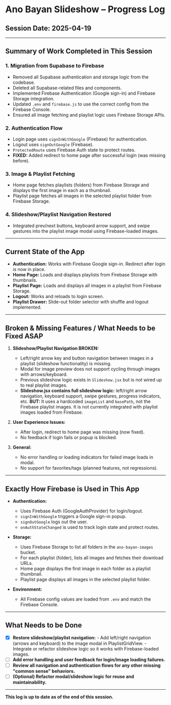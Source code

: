 # Ano Bayan Slideshow – Progress Log

## Session Date: 2025-04-19

---

## **Summary of Work Completed in This Session**

### 1. **Migration from Supabase to Firebase**
- Removed all Supabase authentication and storage logic from the codebase.
- Deleted all Supabase-related files and components.
- Implemented Firebase Authentication (Google sign-in) and Firebase Storage integration.
- Updated `.env` and `firebase.js` to use the correct config from the Firebase Console.
- Ensured all image fetching and playlist logic uses Firebase Storage APIs.

### 2. **Authentication Flow**
- Login page uses `signInWithGoogle` (Firebase) for authentication.
- Logout uses `signOutGoogle` (Firebase).
- `ProtectedRoute` uses Firebase Auth state to protect routes.
- **FIXED:** Added redirect to home page after successful login (was missing before).

### 3. **Image & Playlist Fetching**
- Home page fetches playlists (folders) from Firebase Storage and displays the first image in each as a thumbnail.
- Playlist page fetches all images in the selected playlist folder from Firebase Storage.

### 4. **Slideshow/Playlist Navigation Restored**
- Integrated prev/next buttons, keyboard arrow support, and swipe gestures into the playlist image modal using Firebase-loaded images.

---

## **Current State of the App**

- **Authentication:** Works with Firebase Google sign-in. Redirect after login is now in place.
- **Home Page:** Loads and displays playlists from Firebase Storage with thumbnails.
- **Playlist Page:** Loads and displays all images in a playlist from Firebase Storage.
- **Logout:** Works and reloads to login screen.
- **Playlist Drawer:** Slide-out folder selector with shuffle and logout implemented.

---

## **Broken & Missing Features / What Needs to be Fixed ASAP**

1. **Slideshow/Playlist Navigation BROKEN:**
   - Left/right arrow key and button navigation between images in a playlist (slideshow functionality) is missing.
   - Modal for image preview does not support cycling through images with arrows/keyboard.
   - Previous slideshow logic exists in `Slideshow.jsx` but is not wired up to real playlist images.
   - **Slideshow.jsx contains full slideshow logic:** left/right arrow navigation, keyboard support, swipe gestures, progress indicators, etc. **BUT:** It uses a hardcoded `imageList` and `basePath`, not the Firebase playlist images. It is not currently integrated with playlist images loaded from Firebase.

2. **User Experience Issues:**
   - After login, redirect to home page was missing (now fixed).
   - No feedback if login fails or popup is blocked.

3. **General:**
   - No error handling or loading indicators for failed image loads in modal.
   - No support for favorites/tags (planned features, not regressions).

---

## **Exactly How Firebase is Used in This App**

- **Authentication:**
  - Uses Firebase Auth (GoogleAuthProvider) for login/logout.
  - `signInWithGoogle` triggers a Google sign-in popup.
  - `signOutGoogle` logs out the user.
  - `onAuthStateChanged` is used to track login state and protect routes.

- **Storage:**
  - Uses Firebase Storage to list all folders in the `ano-bayan-images` bucket.
  - For each playlist (folder), lists all images and fetches their download URLs.
  - Home page displays the first image in each folder as a playlist thumbnail.
  - Playlist page displays all images in the selected playlist folder.

- **Environment:**
  - All Firebase config values are loaded from `.env` and match the Firebase Console.

---

## **What Needs to be Done**

- [x] **Restore slideshow/playlist navigation:**
      - Add left/right navigation (arrows and keyboard) to the image modal in PlaylistGridView.
      - Integrate or refactor slideshow logic so it works with Firebase-loaded images.
- [ ] **Add error handling and user feedback for login/image loading failures.**
- [ ] **Review all navigation and authentication flows for any other missing "common sense" behaviors.**
- [ ] **(Optional) Refactor modal/slideshow logic for reuse and maintainability.**

---

**This log is up to date as of the end of this session.**
